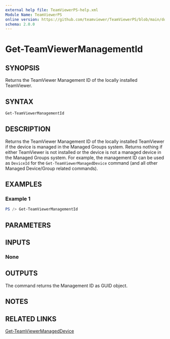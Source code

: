 ```yaml
---
external help file: TeamViewerPS-help.xml
Module Name: TeamViewerPS
online version: https://github.com/teamviewer/TeamViewerPS/blob/main/docs/commands/Get-TeamViewerManagementId.md
schema: 2.0.0
---
```


# Get-TeamViewerManagementId

## SYNOPSIS

Returns the TeamViewer Management ID of the locally installed TeamViewer.

## SYNTAX

```powershell
Get-TeamViewerManagementId
```

## DESCRIPTION

Returns the TeamViewer Management ID of the locally installed TeamViewer if the
device is managed in the Managed Groups system.
Returns nothing if either TeamViewer is not installed or the device is not a
managed device in the Managed Groups system.
For example, the management ID can be used as `DeviceId` for the
`Get-TeamViewerManagedDevice` command (and all other Managed Device/Group
related commands). 

## EXAMPLES

### Example 1

```powershell
PS /> Get-TeamViewerManagementId
```

## PARAMETERS

## INPUTS

### None

## OUTPUTS

The command returns the Management ID as GUID object.

## NOTES

## RELATED LINKS

[Get-TeamViewerManagedDevice](Get-TeamViewerManagedGroup.md)
